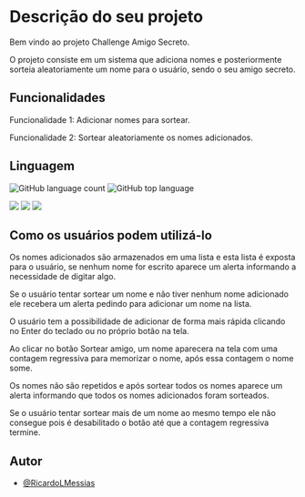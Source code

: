 
# Descrição do seu projeto

  Bem vindo ao projeto Challenge Amigo Secreto.
  
  O projeto consiste em um sistema que adiciona nomes e posteriormente sorteia aleatoriamente um nome para o usuário, sendo o seu amigo secreto.
  
## Funcionalidades
Funcionalidade 1: Adicionar nomes para sortear.

Funcionalidade 2: Sortear aleatoriamente os nomes adicionados.

## Linguagem
![GitHub language count](https://img.shields.io/github/languages/count/RicardoLMessias/challengerAmigoSecreto)
![GitHub top language](https://img.shields.io/github/languages/top/RicardoLMessias/challengerAmigoSecreto)

<div>
<img src="https://img.shields.io/badge/HTML-239120?logo=html5&logoColor=white&style=for-the-badge">
  <img src="https://img.shields.io/badge/CSS-239120?logo=css3&logoColor=white&style=for-the-badge">

<img src="https://img.shields.io/badge/JavaScript-F7DF1E?logo=javascript&logoColor=black&style=for-the-badge">
</div>

## Como os usuários podem utilizá-lo

Os nomes adicionados são armazenados em uma lista e esta lista é exposta para o usuário, se nenhum nome for escrito aparece um alerta informando a necessidade de digitar algo.

Se o usuário tentar sortear um nome e não tiver nenhum nome adicionado ele recebera um alerta pedindo para adicionar um nome na lista.

O usuário tem a possibilidade de adicionar de forma mais rápida clicando no Enter do teclado ou no próprio botão na tela.

Ao clicar no botão Sortear amigo, um nome aparecera na tela com uma contagem regressiva para memorizar o nome, após essa contagem o nome some.

Os nomes não são repetidos e após sortear todos os nomes aparece um alerta informando que todos os nomes adicionados foram sorteados.

Se o usuário tentar sortear mais de um nome ao mesmo tempo ele não consegue pois é desabilitado o botão até que a contagem regressiva termine.

## Autor

- [@RicardoLMessias](https://github.com/RicardoLMessias)


